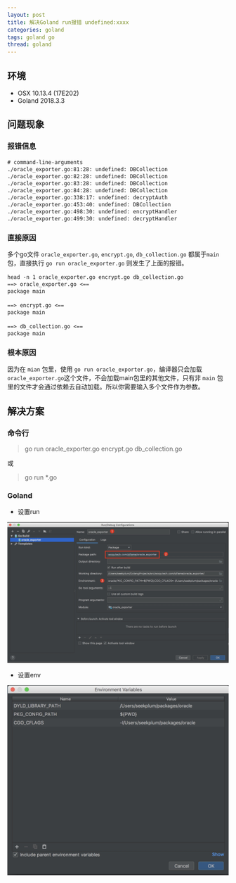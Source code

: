 ```yaml
---
layout: post
title: 解决Goland run报错 undefined:xxxx
categories: goland
tags: goland go
thread: goland
---
```

## 环境
* OSX 10.13.4 (17E202)
* Goland 2018.3.3

## 问题现象

### 报错信息
```text
# command-line-arguments
./oracle_exporter.go:81:28: undefined: DBCollection
./oracle_exporter.go:82:28: undefined: DBCollection
./oracle_exporter.go:83:28: undefined: DBCollection
./oracle_exporter.go:84:28: undefined: DBCollection
./oracle_exporter.go:338:17: undefined: decryptAuth
./oracle_exporter.go:453:40: undefined: DBCollection
./oracle_exporter.go:498:30: undefined: encryptHandler
./oracle_exporter.go:499:30: undefined: decryptHandler
```

### 直接原因
多个go文件 `oracle_exporter.go`, `encrypt.go`, `db_collection.go` 都属于`main`包，直接执行 `go run oracle_exporter.go` 则发生了上面的报错。

```text
head -n 1 oracle_exporter.go encrypt.go db_collection.go
==> oracle_exporter.go <==
package main

==> encrypt.go <==
package main

==> db_collection.go <==
package main
```

### 根本原因
因为在 `mian` 包里，使用 `go run oracle_exporter.go`，编译器只会加载`oracle_exporter.go`这个文件，不会加载main包里的其他文件，只有非 `main` 包里的文件才会通过依赖去自动加载。所以你需要输入多个文件作为参数。

## 解决方案

### 命令行

> go run oracle_exporter.go encrypt.go db_collection.go

或

> go run *.go

### Goland
* 设置run

![Goland运行package](/static/images/goland/goland-run-packages.jpg) 

* 设置env

![依赖环境变量](/static/images/goland/oracle-client-env.jpg)
